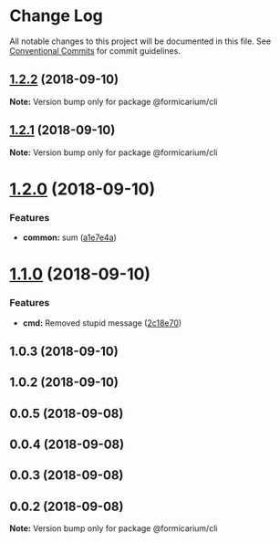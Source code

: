 # Change Log

All notable changes to this project will be documented in this file.
See [Conventional Commits](https://conventionalcommits.org) for commit guidelines.

<a name="1.2.2"></a>
## [1.2.2](https://github.com/formicarium/formicarium-cli/compare/@formicarium/cli@1.2.1...@formicarium/cli@1.2.2) (2018-09-10)

**Note:** Version bump only for package @formicarium/cli





<a name="1.2.1"></a>
## [1.2.1](https://github.com/formicarium/formicarium-cli/compare/@formicarium/cli@1.2.0...@formicarium/cli@1.2.1) (2018-09-10)

**Note:** Version bump only for package @formicarium/cli





<a name="1.2.0"></a>
# [1.2.0](https://github.com/formicarium/formicarium-cli/compare/@formicarium/cli@1.1.0...@formicarium/cli@1.2.0) (2018-09-10)


### Features

* **common:** sum ([a1e7e4a](https://github.com/formicarium/formicarium-cli/commit/a1e7e4a))





<a name="1.1.0"></a>
# [1.1.0](https://github.com/formicarium/formicarium-cli/compare/@formicarium/cli@1.0.3...@formicarium/cli@1.1.0) (2018-09-10)


### Features

* **cmd:** Removed stupid message ([2c18e70](https://github.com/formicarium/formicarium-cli/commit/2c18e70))





<a name="1.0.3"></a>
## 1.0.3 (2018-09-10)



<a name="1.0.2"></a>
## 1.0.2 (2018-09-10)



<a name="0.0.5"></a>
## 0.0.5 (2018-09-08)



<a name="0.0.4"></a>
## 0.0.4 (2018-09-08)



<a name="0.0.3"></a>
## 0.0.3 (2018-09-08)



<a name="0.0.2"></a>
## 0.0.2 (2018-09-08)




**Note:** Version bump only for package @formicarium/cli
